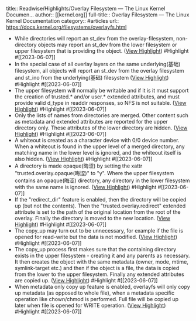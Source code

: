 title:: Readwise/Highlights/Overlay Filesystem — The Linux Kernel Documen...
author:: [[kernel.org]]
full-title:: Overlay Filesystem — The Linux Kernel Documentation
category:: #articles
url:: https://docs.kernel.org/filesystems/overlayfs.html
- While directories will report an st_dev from the overlay-filesystem, non-directory objects may report an st_dev from the lower filesystem or upper filesystem that is providing the object. ([View Highlight](https://read.readwise.io/read/01h2a7hh5bqg76wymswafdnwb4)) #Highlight #[[2023-06-07]]
- In the special case of all overlay layers on the same underlying(基础) filesystem, all objects will report an st_dev from the overlay filesystem and st_ino from the underlying(基础) filesystem ([View Highlight](https://read.readwise.io/read/01h2a7m7qavbjdrsjby43qjn5x)) #Highlight #[[2023-06-07]]
- The upper filesystem will normally be writable and if it is it must support the creation of trusted.* and/or user.* extended attributes, and must provide valid d_type in readdir responses, so NFS is not suitable. ([View Highlight](https://read.readwise.io/read/01h2a8bttw9d9c2mbjc2vxfmwb)) #Highlight #[[2023-06-07]]
- Only the lists of names from directories are merged. Other content such as metadata and extended attributes are reported for the upper directory only. These attributes of the lower directory are hidden. ([View Highlight](https://read.readwise.io/read/01h2a9q6tws2755fdsne40q2ep)) #Highlight #[[2023-06-07]]
- A whiteout is created as a character device with 0/0 device number. When a whiteout is found in the upper level of a merged directory, any matching name in the lower level is ignored, and the whiteout itself is also hidden. ([View Highlight](https://read.readwise.io/read/01h2a9r9nectxvad4sn73t433c)) #Highlight #[[2023-06-07]]
- A directory is made opaque(晦涩) by setting the xattr "trusted.overlay.opaque(晦涩)" to "y". Where the upper filesystem contains an opaque(晦涩) directory, any directory in the lower filesystem with the same name is ignored. ([View Highlight](https://read.readwise.io/read/01h2a9ryhr0kms0z2891ryrkva)) #Highlight #[[2023-06-07]]
- If the "redirect_dir" feature is enabled, then the directory will be copied up (but not the contents). Then the "trusted.overlay.redirect" extended attribute is set to the path of the original location from the root of the overlay. Finally the directory is moved to the new location. ([View Highlight](https://read.readwise.io/read/01h2aac7angdkmhm18vfxjd6vd)) #Highlight #[[2023-06-07]]
- The copy_up may turn out to be unnecessary, for example if the file is opened for read-write but the data is not modified. ([View Highlight](https://read.readwise.io/read/01h2abd6v24gyz3gjnx9qp1hyy)) #Highlight #[[2023-06-07]]
- The copy_up process first makes sure that the containing directory exists in the upper filesystem - creating it and any parents as necessary. It then creates the object with the same metadata (owner, mode, mtime, symlink-target etc.) and then if the object is a file, the data is copied from the lower to the upper filesystem. Finally any extended attributes are copied up. ([View Highlight](https://read.readwise.io/read/01h2abdb24bwnfdb2xrj5rd8rv)) #Highlight #[[2023-06-07]]
- When metadata only copy up feature is enabled, overlayfs will only copy up metadata (as opposed to whole file), when a metadata specific operation like chown/chmod is performed. Full file will be copied up later when file is opened for WRITE operation. ([View Highlight](https://read.readwise.io/read/01h2absv59vexrypt9438ypeny)) #Highlight #[[2023-06-07]]